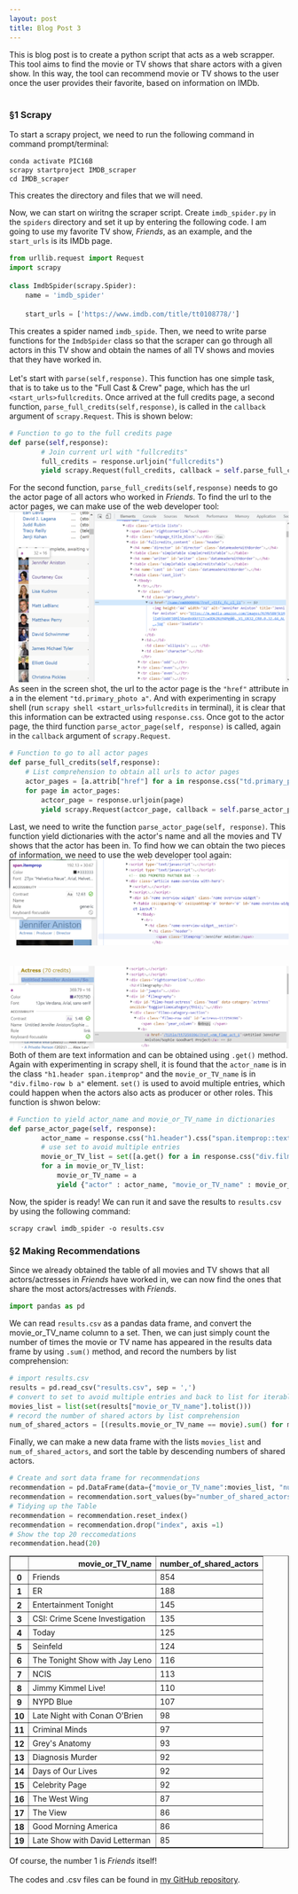 ```yaml
---
layout: post
title: Blog Post 3
---
```


This is blog post is to create a python script that acts as a web scrapper. This tool aims to find the movie or TV shows that share actors with a given show. In this way, the tool can recommend movie or TV shows to the user once the user provides their favorite, based on information on IMDb. <br>
<br>
### §1 Scrapy
To start a scrapy project, we need to run the following command in command prompt/terminal:



```
conda activate PIC16B
scrapy startproject IMDB_scraper
cd IMDB_scraper
```

This creates the directory and files that we will need.

Now, we can start on wiritng the scraper script. Create `imdb_spider.py` in the `spiders` directory and set it up by entering the following code. I am going to use my favorite TV show, *Friends*, as an example, and the `start_urls` is its IMDb page.


```python
from urllib.request import Request
import scrapy

class ImdbSpider(scrapy.Spider):
    name = 'imdb_spider'
    
    start_urls = ['https://www.imdb.com/title/tt0108778/']
```

This creates a spider named `imdb_spide`. Then, we need to write parse functions for the `ImdbSpider` class so that the scraper can go through all actors in this TV show and obtain the names of all TV shows and movies that they have worked in. <br>
<br> Let's start with `parse(self,response)`. This function has one simple task, that is to take us to the "Full Cast & Crew" page, which has the url `<start_urls>fullcredits`. Once arrived at the full credits page, a second function, `parse_full_credits(self,response)`, is called in the `callback` argument of `scrapy.Request`. This is shown below:


```python
# Function to go to the full credits page
def parse(self,response):
        # Join current url with "fullcredits"
        full_credits = response.urljoin("fullcredits")
        yield scrapy.Request(full_credits, callback = self.parse_full_credits)
```

For the second function, `parse_full_credits(self,response)` needs to go the actor page of all actors who worked in *Friends*. To find the url to the actor pages, we can make use of the web developer tool:
![actor_page.png](/images/actor_page.png)
<br>
As seen in the screen shot, the url to the actor page is the `"href"` attribute in a in the element `"td.primary_photo a"`. And with experimenting in scrapy shell (run `scrapy shell <start_urls>fullcredits` in terminal), it is clear that this information can be extracted using `response.css`. Once got to the actor page, the third function `parse_actor_page(self, response)` is called, again in the `callback` argument of `scrapy.Request`.


```python
# Function to go to all actor pages
def parse_full_credits(self,response):
    # List comprehension to obtain all urls to actor pages
    actor_pages = [a.attrib["href"] for a in response.css("td.primary_photo a")]
    for page in actor_pages:
        actcor_page = response.urljoin(page)
        yield scrapy.Request(actcor_page, callback = self.parse_actor_page)
```

Last, we need to write the function `parse_actor_page(self, response)`. This function yield dictionaries with the actor's name and all the movies and TV shows that the actor has been in. To find how we can obtain the two pieces of information, we need to use the web developer tool again:
<br>
![actor_name.png](/images/actor_name.png)
<br><br><br>
![movie_name.png](/images/movie_name.png)
<br>
Both of them are text information and can be obtained using `.get()` method. Again with experimenting in scrapy shell, it is found that the `actor_name` is in the class `"h1.header span.itemprop"` and the `movie_or_TV_name` is in `"div.filmo-row b a"` element. `set()` is used to avoid multiple entries, which could happen when the actors also acts as producer or other roles. This function is shwon below:


```python
# Function to yield actor_name and movie_or_TV_name in dictionaries 
def parse_actor_page(self, response):
        actor_name = response.css("h1.header").css("span.itemprop::text").get()
        # use set to avoid multiple entries
        movie_or_TV_list = set([a.get() for a in response.css("div.filmo-row b").css("a::text")])
        for a in movie_or_TV_list:
            movie_or_TV_name = a
            yield {"actor" : actor_name, "movie_or_TV_name" : movie_or_TV_name}
```

Now, the spider is ready! We can run it and save the results to `results.csv` by using the following command:


```
scrapy crawl imdb_spider -o results.csv
```

### §2 Making Recommendations
Since we already obtained the table of all movies and TV shows that all actors/actresses in *Friends* have worked in, we can now find the ones that share the most actors/actresses with *Friends*.


```python
import pandas as pd
```

We can read `results.csv` as a pandas data frame, and convert the movie_or_TV_name column to a set. Then, we can just simply count the number of times the movie or TV name has appeared in the results data frame by using `.sum()` method, and record the numbers by list comprehension:


```python
# import results.csv
results = pd.read_csv("results.csv", sep = ',')
# convert to set to avoid multiple entries and back to list for iterable
movies_list = list(set(results["movie_or_TV_name"].tolist()))
# record the number of shared actors by list comprehension
num_of_shared_actors = [(results.movie_or_TV_name == movie).sum() for movie in movies_list]
```

Finally, we can make a new data frame with the lists `movies_list` and `num_of_shared_actors`, and sort the table by descending numbers of shared actors.


```python
# Create and sort data frame for recommendations
recommendation = pd.DataFrame(data={"movie_or_TV_name":movies_list, "number_of_shared_actors":num_of_shared_actors})
recommendation = recommendation.sort_values(by="number_of_shared_actors", ascending=False )
# Tidying up the Table
recommendation = recommendation.reset_index()
recommendation = recommendation.drop("index", axis =1)
# Show the top 20 reccomedations
recommendation.head(20)
```




<div>
<style scoped>
    .dataframe tbody tr th:only-of-type {
        vertical-align: middle;
    }

    .dataframe tbody tr th {
        vertical-align: top;
    }

    .dataframe thead th {
        text-align: right;
    }
</style>
<table border="1" class="dataframe">
  <thead>
    <tr style="text-align: right;">
      <th></th>
      <th>movie_or_TV_name</th>
      <th>number_of_shared_actors</th>
    </tr>
  </thead>
  <tbody>
    <tr>
      <th>0</th>
      <td>Friends</td>
      <td>854</td>
    </tr>
    <tr>
      <th>1</th>
      <td>ER</td>
      <td>188</td>
    </tr>
    <tr>
      <th>2</th>
      <td>Entertainment Tonight</td>
      <td>145</td>
    </tr>
    <tr>
      <th>3</th>
      <td>CSI: Crime Scene Investigation</td>
      <td>135</td>
    </tr>
    <tr>
      <th>4</th>
      <td>Today</td>
      <td>125</td>
    </tr>
    <tr>
      <th>5</th>
      <td>Seinfeld</td>
      <td>124</td>
    </tr>
    <tr>
      <th>6</th>
      <td>The Tonight Show with Jay Leno</td>
      <td>116</td>
    </tr>
    <tr>
      <th>7</th>
      <td>NCIS</td>
      <td>113</td>
    </tr>
    <tr>
      <th>8</th>
      <td>Jimmy Kimmel Live!</td>
      <td>110</td>
    </tr>
    <tr>
      <th>9</th>
      <td>NYPD Blue</td>
      <td>107</td>
    </tr>
    <tr>
      <th>10</th>
      <td>Late Night with Conan O'Brien</td>
      <td>98</td>
    </tr>
    <tr>
      <th>11</th>
      <td>Criminal Minds</td>
      <td>97</td>
    </tr>
    <tr>
      <th>12</th>
      <td>Grey's Anatomy</td>
      <td>93</td>
    </tr>
    <tr>
      <th>13</th>
      <td>Diagnosis Murder</td>
      <td>92</td>
    </tr>
    <tr>
      <th>14</th>
      <td>Days of Our Lives</td>
      <td>92</td>
    </tr>
    <tr>
      <th>15</th>
      <td>Celebrity Page</td>
      <td>92</td>
    </tr>
    <tr>
      <th>16</th>
      <td>The West Wing</td>
      <td>87</td>
    </tr>
    <tr>
      <th>17</th>
      <td>The View</td>
      <td>86</td>
    </tr>
    <tr>
      <th>18</th>
      <td>Good Morning America</td>
      <td>86</td>
    </tr>
    <tr>
      <th>19</th>
      <td>Late Show with David Letterman</td>
      <td>85</td>
    </tr>
  </tbody>
</table>
</div>



Of course, the number 1 is *Friends* itself! <br>
<br>
The codes and .csv files can be found in [my GitHub repository](https://github.com/ahuang0118/blog-post-3).
